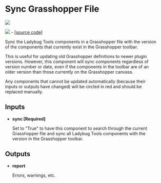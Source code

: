 # Sync Grasshopper File

![](../../images/components/Sync\_Grasshopper\_File.png)

![](../../images/icons/Sync\_Grasshopper\_File.png) - [\[source code\]](https://github.com/ladybug-tools/ladybug-grasshopper/blob/master/ladybug\_grasshopper/src/LB%20Sync%20Grasshopper%20File.py)

Sync the Ladybug Tools components in a Grasshopper file with the version of the components that currently exist in the Grasshopper toolbar.

This is useful for updating old Grasshopper definitions to newer plugin versions. However, this component will sync components regardless of version number or date, even if the components in the toolbar are of an older version than those currently on the Grasshopper canvass.

Any components that cannot be updated automatically (because their inputs or outputs have changed) will be circled in red and should be replaced manually.

## Inputs

*   **sync \[Required]**

    Set to "True" to have this component to search through the current Grasshopper file and sync all Ladybug Tools components with the version in the Grasshopper toolbar.&#x20;

## Outputs

*   **report**

    Errors, warnings, etc.&#x20;
